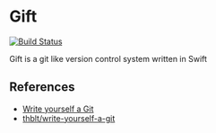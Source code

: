 # Gift
[![Build Status](https://app.bitrise.io/app/e776376dc65f1094/status.svg?token=jzvrcR1lWeilag1JjNcwlQ&branch=master)](https://app.bitrise.io/app/e776376dc65f1094)

Gift is a git like version control system written in Swift

## References
- [Write yourself a Git](https://wyag.thb.lt/)
- [thblt/write-yourself-a-git](https://github.com/thblt/write-yourself-a-git)
